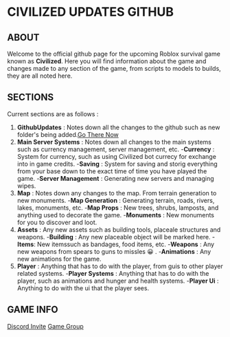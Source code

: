# CIVILIZED UPDATES GITHUB

## ABOUT
Welcome to the official github page for the upcoming Roblox survival game known as **Civilized**. Here you will find information about the game and changes made to any section of the game, from scripts to models to builds, they are all noted here.

## SECTIONS
Current sections are as follows : 
1. **GithubUpdates** : Notes down all the changes to the github such as new folder's being added.[Go There Now](./GithubUpdates)
2. **Main Server Systems** : Notes down all changes to the main systems such as currency management, server management, etc.
   -**Currency** : System for currency, such as using Civilized bot currecy for exchange into in game credits.
   -**Saving** : System for saving and storig everything from your base down to the exact time of time you have played the game.
   -**Server Management** : Generating new servers and managing wipes.
3. **Map** : Notes down any changes to the map. From terrain generation to new monuments.
   -**Map Generation** : Generating terrain, roads, rivers, lakes, monuments, etc.
   -**Map Props** : New trees, shrubs, lamposts, and anything used to decorate the game.
   -**Monuments** : New monuments for you to discover and loot.
4. **Assets** : Any new assets such as building tools, placeale structures and weapons.
   -**Building** : Any new placeable object will be marked here.
   -**Items**: New itemssuch as bandages, food items, etc.
   -**Weapons** : Any new weapons from spears to guns to missles 😀 .
   -**Animations** : Any new animations for the game.
5. **Player** : Anything that has to do with the player, from guis to other player related systems.
   -**Player Systems** : Anything that has to do with the player, such as animations and hunger and health systems.
   -**Player Ui** : Anything to do with the ui that the player sees.

## GAME INFO
[Discord Invite](https://discord.gg/5xbuHZxnyR)
[Game Group](https://www.roblox.com/groups/8205587/Civilized-Official-Group#!/about)